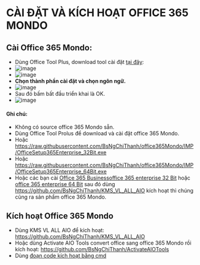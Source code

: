 # CÀI ĐẶT VÀ KÍCH HOẠT OFFICE 365 MONDO ##
## Cài Office 365 Mondo: ##
  - Dùng Office Tool Plus, download tool cài đặt [tại đây](https://otp.landian.vip/en-us/download.html):
  - ![image](https://github.com/BsNgChiThanh/Kich-hoat-Office/assets/82578024/393716dd-9b04-4217-aead-617383b9cfb3)
  - ![image](https://github.com/BsNgChiThanh/Kich-hoat-Office/assets/82578024/5f80eef2-bce4-4f1e-9faa-f9133ce7eee1)
  - **Chọn thành phần cài đặt và chọn ngôn ngữ.**
  - ![image](https://github.com/BsNgChiThanh/Kich-hoat-Office/assets/82578024/78dbc111-a0f8-4769-990e-e5f8e306269a)
  - Sau đó bấm bất đầu triển khai là OK.
  - ![image](https://github.com/BsNgChiThanh/Kich-hoat-Office/assets/82578024/15d3e4c9-a2d3-4b9b-9e4d-262a8b9ca149)

#### Ghi chú: ####
  - Không có source office 365 Mondo sẵn.
  - Dùng Office Tool Prolus để download và cài đặt office 365 Mondo.
  - Hoặc https://raw.githubusercontent.com/BsNgChiThanh/office365Mondo/IMP/OfficeSetup365Enterprise_32Bit.exe
  - Hoặc https://raw.githubusercontent.com/BsNgChiThanh/office365Mondo/IMP/OfficeSetup365Enterprise_64Bit.exe
  - Hoặc các bạn cài [Office 365 Business](https://officecdn.microsoft.com/db/492350f6-3a01-4f97-b9c0-c7c6ddf67d60/media/en-us/O365BusinessRetail.img)[office 365 enterprise 32 Bit](https://bsthanh-my.sharepoint.com/:u:/g/personal/0914678254_bsthanh_onmicrosoft_com/EdAEedKN5YVEkQ1CSMScrx4B11OOJBWdVbbqv8UdTjPfRA?e=3PGXx5) hoặc [office 365 enterprise 64 Bit](https://bsthanh-my.sharepoint.com/:u:/g/personal/0914678254_bsthanh_onmicrosoft_com/EUWvOWdBd-tIigzy8kbdXFIBMGjogBvl7VtDztSVsBQJLA?e=RvRWje) sau đó dùng https://github.com/BsNgChiThanh/KMS_VL_ALL_AIO kích hoạt thì chúng cũng ra sản phẩm office 365 Mondo.

## Kích hoạt Office 365 Mondo ##
  - Dùng KMS VL ALL AIO để kích hoạt: https://github.com/BsNgChiThanh/KMS_VL_ALL_AIO
  - Hoặc dùng Activate AIO Tools convert office sang office 365 Mondo rồi kích hoạt: https://github.com/BsNgChiThanh/ActivateAIOTools
  - Dùng [đoạn code kích hoạt bằng cmd](https://github.com/BsNgChiThanh/Kich-hoat-Office/blob/KichHoatOffice/Active%20Office%20365%20Mondo.txt)
